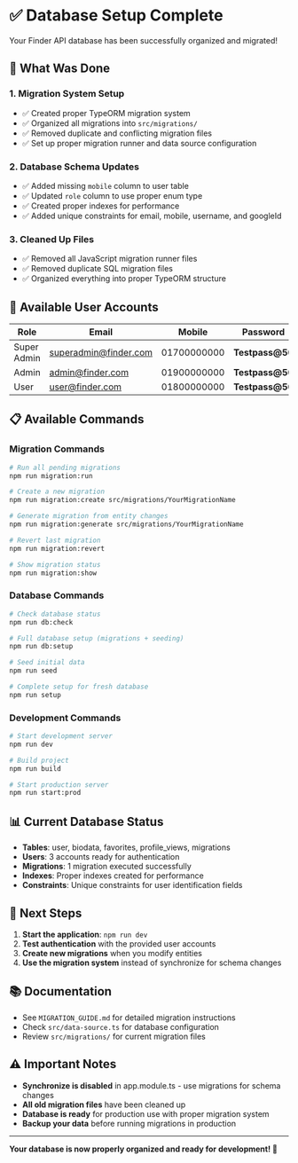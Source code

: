 # ✅ Database Setup Complete

Your Finder API database has been successfully organized and migrated!

## 🎯 What Was Done

### 1. **Migration System Setup**
- ✅ Created proper TypeORM migration system
- ✅ Organized all migrations into `src/migrations/`
- ✅ Removed duplicate and conflicting migration files
- ✅ Set up proper migration runner and data source configuration

### 2. **Database Schema Updates**
- ✅ Added missing `mobile` column to user table
- ✅ Updated `role` column to use proper enum type
- ✅ Created proper indexes for performance
- ✅ Added unique constraints for email, mobile, username, and googleId

### 3. **Cleaned Up Files**
- ✅ Removed all JavaScript migration runner files
- ✅ Removed duplicate SQL migration files
- ✅ Organized everything into proper TypeORM structure

## 🔑 Available User Accounts

| Role | Email | Mobile | Password |
|------|-------|--------|----------|
| Super Admin | superadmin@finder.com | 01700000000 | **Testpass@50** |
| Admin | admin@finder.com | 01900000000 | **Testpass@50** |
| User | user@finder.com | 01800000000 | **Testpass@50** |

## 📋 Available Commands

### Migration Commands
```bash
# Run all pending migrations
npm run migration:run

# Create a new migration
npm run migration:create src/migrations/YourMigrationName

# Generate migration from entity changes
npm run migration:generate src/migrations/YourMigrationName

# Revert last migration
npm run migration:revert

# Show migration status
npm run migration:show
```

### Database Commands
```bash
# Check database status
npm run db:check

# Full database setup (migrations + seeding)
npm run db:setup

# Seed initial data
npm run seed

# Complete setup for fresh database
npm run setup
```

### Development Commands
```bash
# Start development server
npm run dev

# Build project
npm run build

# Start production server
npm run start:prod
```

## 📊 Current Database Status

- **Tables**: user, biodata, favorites, profile_views, migrations
- **Users**: 3 accounts ready for authentication
- **Migrations**: 1 migration executed successfully
- **Indexes**: Proper indexes created for performance
- **Constraints**: Unique constraints for user identification fields

## 🚀 Next Steps

1. **Start the application**: `npm run dev`
2. **Test authentication** with the provided user accounts
3. **Create new migrations** when you modify entities
4. **Use the migration system** instead of synchronize for schema changes

## 📚 Documentation

- See `MIGRATION_GUIDE.md` for detailed migration instructions
- Check `src/data-source.ts` for database configuration
- Review `src/migrations/` for current migration files

## ⚠️ Important Notes

- **Synchronize is disabled** in app.module.ts - use migrations for schema changes
- **All old migration files** have been cleaned up
- **Database is ready** for production use with proper migration system
- **Backup your data** before running migrations in production

---

**Your database is now properly organized and ready for development! 🎉**